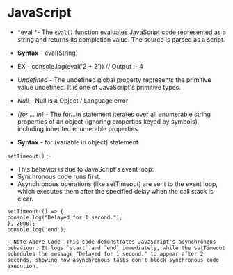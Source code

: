 # JavaScript



- *eval *- The `eval()` function evaluates JavaScript code represented as a string and returns its completion value. The source is parsed as a script.

- **Syntax** - eval(String)
- EX - console.log(eval('2 + 2')) // Output :- 4




- *Undefined* - The undefined global property represents the primitive value undefined. It is one of JavaScript's primitive types.


- *Null* - Null is a Object / Language error 


- *(for ... in)* - The for...in statement iterates over all enumerable string properties of an object (ignoring properties keyed by symbols), including inherited enumerable properties.
- **Syntax** - for (variable in object) statement




`setTimeout()` ;- 
- This behavior is due to JavaScript's event loop:
- Synchronous code runs first.
- Asynchronous operations (like setTimeout) are sent to the event loop, which executes them after the specified delay when the call stack is clear.


```console.log('start');
setTimeout(() => {
console.log("Delayed for 1 second.");
}, 2000);
console.log('end');

- Note Above Code- This code demonstrates JavaScript's asynchronous behaviour. It logs `start` and `end` immediately, while the setTimeout schedules the message "Delayed for 1 second." to appear after 2 seconds, showing how asynchronous tasks don't block synchronous code execution.





























